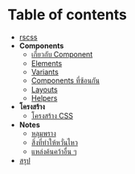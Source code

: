 # Table of contents

- [rscss](../README.md)
- **Components**
  - [เกี่ยวกับ Component](components.md)
  - [Elements](elements.md)
  - [Variants](variants.md)
  - [Components ที่ซ้อนกัน](nested-components.md)
  - [Layouts](layouts.md)
  - [Helpers](helpers.md)
- **โครงสร้าง**
  - [โครงสร้าง CSS](css-structure.md)
- **Notes**
  - [หลุมพราง](pitfalls.md)
  - [สิ่งที่ทำให้หวั่นไหว](apprehensions.md)
  - [แหล่งค้นคว้าอื่น ๆ](other-resources.md)
- [สรุป](summary.md)
